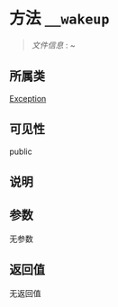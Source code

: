 # 方法 `__wakeup`

> *文件信息* : ~

## 所属类 

[Exception](../Exception.md)

## 可见性

 public 

## 说明



## 参数


无参数


## 返回值

无返回值
